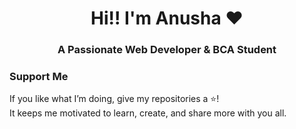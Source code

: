 <h1 align="center">Hi!! I'm Anusha ❤️</h1>
<h3 align="center">A Passionate Web Developer & BCA Student</h3>

###  Support Me

If you like what I’m doing, give my repositories a ⭐!  
It keeps me motivated to learn, create, and share more with you all. 

